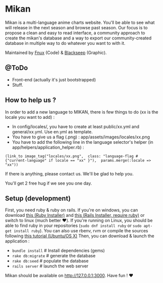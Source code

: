 # Mikan

Mikan is a multi-language anime charts website. You'll be able to see what will release in the next season and browse past season. Our focus is to propose a clean and easy to read interface, a community approach to create the mikan's database and a way to export our community-created database in multiple way to do whatever you want to with it.

Maintained by  [Fnux](https://github.com/Fnux) (Code) & [Blackseep](https://github.com/L33tSheep) (Graphic).

## @ToDo

* Front-end (actually it's just bootstrapped)
* Stuff.

## How to help us ?

In order to add a new language to MIKAN, there is few things to do (xx is the locale you want to add) :
* In config/locales/, you have to create at least public/xx.yml and general/xx.yml. Use en.yml as template.
* You have to give us a flag (.png) : app/assets/images/locales/xx.png
* You have to add the following line in the language selector's helper (in app/helpers/application_helper.rb) :

`(link_to image_tag("locales/xx.png",  class: "language-flag #{"current-language" if locale == "xx" }"),  params.merge(:locale => "xx"))`

If there is anything, please contact us. We'll be glad to help you.

You'll get 2 free hug if we see you one day.

## Setup (development)
First, you need ruby & ruby on rails. If you're on windows, you can download [this (Ruby Installer)](http://rubyinstaller.org/) and [this (Rails Installer, require ruby)](http://railsinstaller.org/en) or switch to linux (much better :heart:).
If you're running on Linux, you should be able to find ruby in your repositories (`sudo dnf install ruby` or `sudo apt-get install ruby`). You can also use rbenv, rvm or compile the sources following [this tutorial (Ubuntu/OS X)](https://gorails.com/setup/ubuntu/15.04)
Then, you can download & launch the application :
* `bundle install` # Install dependencies (gems)
* `rake db:migrate` # generate the database
* `rake db:seed` # populate the database
* `rails server` # launch the web server

Mikan should be available on http://127.0.0.1:3000. Have fun ! :heart:
